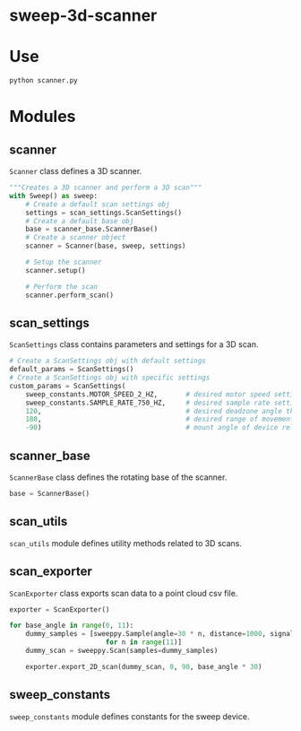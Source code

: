 # sweep-3d-scanner

# Use
```bash
python scanner.py
```


# Modules

## scanner

`Scanner` class defines a 3D scanner.

```python
"""Creates a 3D scanner and perform a 3D scan"""
with Sweep() as sweep:
    # Create a default scan settings obj
    settings = scan_settings.ScanSettings()
    # Create a default base obj
    base = scanner_base.ScannerBase()
    # Create a scanner object
    scanner = Scanner(base, sweep, settings)

    # Setup the scanner
    scanner.setup()

    # Perform the scan
    scanner.perform_scan()
```

## scan_settings
`ScanSettings` class contains parameters and settings for a 3D scan.

```python
# Create a ScanSettings obj with default settings
default_params = ScanSettings()
# Create a ScanSettings obj with specific settings
custom_params = ScanSettings(
    sweep_constants.MOTOR_SPEED_2_HZ,       # desired motor speed setting
    sweep_constants.SAMPLE_RATE_750_HZ,     # desired sample rate setting
    120,                                    # desired deadzone angle threshold
    180,                                    # desired range of movement
    -90)                                    # mount angle of device relative to horizontal plane
```

## scanner_base

`ScannerBase` class defines the rotating base of the scanner.

```python
base = ScannerBase()
```

## scan_utils

`scan_utils` module defines utility methods related to 3D scans.

## scan_exporter

`ScanExporter` class exports scan data to a point cloud csv file.

```python
exporter = ScanExporter()

for base_angle in range(0, 11):
    dummy_samples = [sweeppy.Sample(angle=30 * n, distance=1000, signal_strength=199)
                        for n in range(11)]
    dummy_scan = sweeppy.Scan(samples=dummy_samples)

    exporter.export_2D_scan(dummy_scan, 0, 90, base_angle * 30)
```

## sweep_constants

`sweep_constants` module defines constants for the sweep device.

